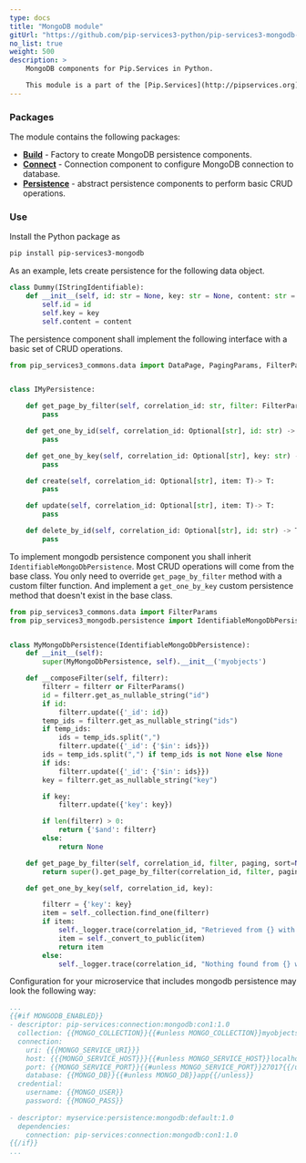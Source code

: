 ```yaml
---
type: docs
title: "MongoDB module"
gitUrl: "https://github.com/pip-services3-python/pip-services3-mongodb-python"
no_list: true
weight: 500
description: > 
    MongoDB components for Pip.Services in Python. 

    This module is a part of the [Pip.Services](http://pipservices.org) polyglot microservices toolkit. It provides a set of components used to implement MongoDB persistence.
---
```


### Packages

The module contains the following packages:
- [**Build**](build) - Factory to create MongoDB persistence components.
- [**Connect**](connect) - Connection component to configure MongoDB connection to database.
- [**Persistence**](persistence) - abstract persistence components to perform basic CRUD operations.


### Use

Install the Python package as
```bash
pip install pip-services3-mongodb
```

As an example, lets create persistence for the following data object.

```python
class Dummy(IStringIdentifiable):
    def __init__(self, id: str = None, key: str = None, content: str = None):
        self.id = id
        self.key = key
        self.content = content

```

The persistence component shall implement the following interface with a basic set of CRUD operations.

```python
from pip_services3_commons.data import DataPage, PagingParams, FilterParams


class IMyPersistence:

    def get_page_by_filter(self, correlation_id: str, filter: FilterParams, paging: PagingParams) -> DataPage:
        pass

    def get_one_by_id(self, correlation_id: Optional[str], id: str) -> T:
        pass

    def get_one_by_key(self, correlation_id: Optional[str], key: str) -> T:
        pass

    def create(self, correlation_id: Optional[str], item: T)-> T:
        pass

    def update(self, correlation_id: Optional[str], item: T)-> T:
        pass

    def delete_by_id(self, correlation_id: Optional[str], id: str) -> T:
        pass
```

To implement mongodb persistence component you shall inherit `IdentifiableMongoDbPersistence`. 
Most CRUD operations will come from the base class. You only need to override `get_page_by_filter` method with a custom filter function.
And implement a `get_one_by_key` custom persistence method that doesn't exist in the base class.

```python
from pip_services3_commons.data import FilterParams
from pip_services3_mongodb.persistence import IdentifiableMongoDbPersistence


class MyMongoDbPersistence(IdentifiableMongoDbPersistence):
    def __init__(self):
        super(MyMongoDbPersistence, self).__init__('myobjects')

    def __composeFilter(self, filterr):
        filterr = filterr or FilterParams()
        id = filterr.get_as_nullable_string("id")
        if id:
            filterr.update({'_id': id})
        temp_ids = filterr.get_as_nullable_string("ids")
        if temp_ids:
            ids = temp_ids.split(",")
            filterr.update({'_id': {'$in': ids}})
        ids = temp_ids.split(",") if temp_ids is not None else None
        if ids:
            filterr.update({'_id': {'$in': ids}})
        key = filterr.get_as_nullable_string("key")

        if key:
            filterr.update({'key': key})

        if len(filterr) > 0:
            return {'$and': filterr}
        else:
            return None

    def get_page_by_filter(self, correlation_id, filter, paging, sort=None, select=None):
        return super().get_page_by_filter(correlation_id, filter, paging, '_id', select)

    def get_one_by_key(self, correlation_id, key):

        filterr = {'key': key}
        item = self._collection.find_one(filterr)
        if item:
            self._logger.trace(correlation_id, "Retrieved from {} with key = {}", self._collection_name, key)
            item = self._convert_to_public(item)
            return item
        else:
            self._logger.trace(correlation_id, "Nothing found from {} with key = {}", self._collection_name, key)
```

Configuration for your microservice that includes mongodb persistence may look the following way:

```yaml
...
{{#if MONGODB_ENABLED}}
- descriptor: pip-services:connection:mongodb:con1:1.0
  collection: {{MONGO_COLLECTION}}{{#unless MONGO_COLLECTION}}myobjects{{/unless}}
  connection:
    uri: {{{MONGO_SERVICE_URI}}}
    host: {{{MONGO_SERVICE_HOST}}}{{#unless MONGO_SERVICE_HOST}}localhost{{/unless}}
    port: {{MONGO_SERVICE_PORT}}{{#unless MONGO_SERVICE_PORT}}27017{{/unless}}
    database: {{MONGO_DB}}{{#unless MONGO_DB}}app{{/unless}}
  credential:
    username: {{MONGO_USER}}
    password: {{MONGO_PASS}}
    
- descriptor: myservice:persistence:mongodb:default:1.0
  dependencies:
    connection: pip-services:connection:mongodb:con1:1.0
{{/if}}
...
```
